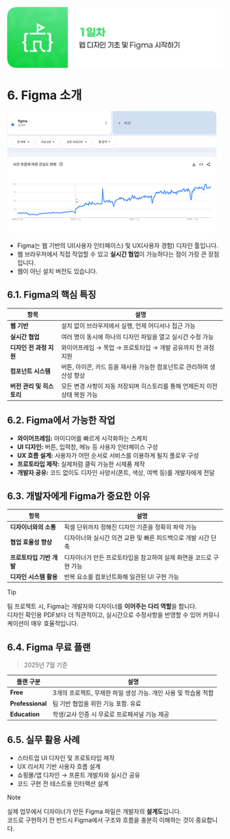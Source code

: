 <img src="./header.png" />

# 6. Figma 소개

<img src="./src/06/figma_trend.png" />

- Figma는 웹 기반의 UI(사용자 인터페이스) 및 UX(사용자 경험) 디자인 툴입니다.
- 웹 브라우저에서 직접 작업할 수 있고 **실시간 협업**이 가능하다는 점이 가장 큰 장점입니다.
- 웹이 아닌 설치 버전도 있습니다.

## 6.1. Figma의 핵심 특징

| 항목                      | 설명                                                                        |
| ------------------------- | --------------------------------------------------------------------------- |
| **웹 기반**               | 설치 없이 브라우저에서 실행, 언제 어디서나 접근 가능                        |
| **실시간 협업**           | 여러 명이 동시에 하나의 디자인 파일을 열고 실시간 수정 가능                 |
| **디자인 전 과정 지원**   | 와이어프레임 → 목업 → 프로토타입 → 개발 공유까지 전 과정 지원               |
| **컴포넌트 시스템**       | 버튼, 아이콘, 카드 등을 재사용 가능한 컴포넌트로 관리하여 생산성 향상       |
| **버전 관리 및 히스토리** | 모든 변경 사항이 자동 저장되며 히스토리를 통해 언제든지 이전 상태 복원 가능 |

## 6.2. Figma에서 가능한 작업

- **와이어프레임:** 아이디어를 빠르게 시각화하는 스케치
- **UI 디자인:** 버튼, 입력창, 메뉴 등 사용자 인터페이스 구성
- **UX 흐름 설계:** 사용자가 어떤 순서로 서비스를 이용하게 될지 플로우 구성
- **프로토타입 제작:** 실제처럼 클릭 가능한 시제품 제작
- **개발자 공유:** 코드 없이도 디자인 사양서(폰트, 색상, 여백 등)를 개발자에게 전달

## 6.3. 개발자에게 Figma가 중요한 이유

| 항목                     | 설명                                                               |
| ------------------------ | ------------------------------------------------------------------ |
| **디자이너와의 소통**    | 픽셀 단위까지 정해진 디자인 기준을 정확히 파악 가능                |
| **협업 효율성 향상**     | 디자이너와 실시간 의견 교환 및 빠른 피드백으로 개발 시간 단축      |
| **프로토타입 기반 개발** | 디자이너가 만든 프로토타입을 참고하여 실제 화면을 코드로 구현 가능 |
| **디자인 시스템 활용**   | 반복 요소를 컴포넌트화해 일관된 UI 구현 가능                       |

> [!TIP]
> 팀 프로젝트 시, Figma는 개발자와 디자이너를 **이어주는 다리 역할**을 합니다.  
> 디자인 확인용 PDF보다 더 직관적이고, 실시간으로 수정사항을 반영할 수 있어 커뮤니케이션이 매우 효율적입니다.

## 6.4. Figma 무료 플랜

> 2025년 7월 기준

| 플랜 구분        | 설명                                                            |
| ---------------- | --------------------------------------------------------------- |
| **Free**         | 3개의 프로젝트, 무제한 파일 생성 가능. 개인 사용 및 학습용 적합 |
| **Professional** | 팀 기반 협업을 위한 기능 포함. 유료                             |
| **Education**    | 학생/교사 인증 시 무료로 프로페셔널 기능 제공                   |

## 6.5. 실무 활용 사례

- 스타트업 UI 디자인 및 프로토타입 제작
- UX 리서치 기반 사용자 흐름 설계
- 쇼핑몰/앱 디자인 → 프론트 개발자와 실시간 공유
- 코드 구현 전 테스트용 인터랙션 설계

> [!NOTE]
> 실제 업무에서 디자이너가 만든 Figma 파일은 개발자의 **설계도**입니다.  
> 코드로 구현하기 전 반드시 Figma에서 구조와 흐름을 충분히 이해하는 것이 중요합니다.
